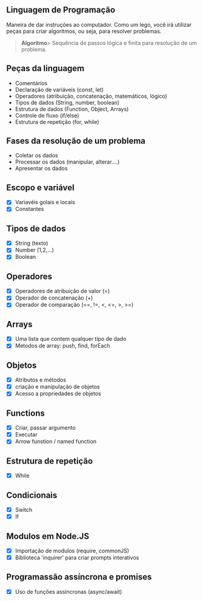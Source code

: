 ## Linguagem de Programação
Maneira de dar instruções ao computador.
Como um lego, você irá utilizar peças para criar algoritmos, ou seja, para resolver problemas.

> **Algoritmo**> Sequência de passos lógica e finita para resolução de um problema.

## Peças da linguagem
- Comentários
- Declaração de variáveis (const, let)
- Operadores (atribuição, concatenação, matemáticos, lógico)
- Tipos de dados (String, number, boolean)
- Estrutura de dados (Function, Object, Arrays)
- Controle de fluxo (if/else)
- Estrutura de repetição (for, while)

## Fases da resolução de um problema
- Coletar os dados
- Processar os dados (manipular, alterar....)
- Apresentar os dados

## Escopo e variável
- [x] Variavéis golais e locais
- [x] Constantes

## Tipos de dados
- [x] String (texto)
- [x] Number (1,2,...)
- [x] Boolean

## Operadores
- [x] Operadores de atribuição de valor (=)
- [x] Operador de concatenação (+)
- [x] Operador de comparação (==, !=, <, <=, >, >=)

## Arrays
- [x] Uma lista que contem qualquer tipo de dado
- [x] Metodos de array: push, find, forEach

## Objetos
- [x] Atributos e métodos
- [x] criação e manipulação de objetos
- [x] Acesso a propriedades de objetos

## Functions
- [x] Criar, passar argumento
- [x] Executar
- [x] Arrow funstion / named function

## Estrutura de repetição
- [x] While

## Condicionais
- [x] Switch
- [x] If

## Modulos em Node.JS
- [x] Importação de modulos (require, commonJS)
- [x] Biblioteca 'inquirer' para criar prompts interativos

## Programassão assíncrona e promises
- [x] Uso de funções assíncronas (async/await)